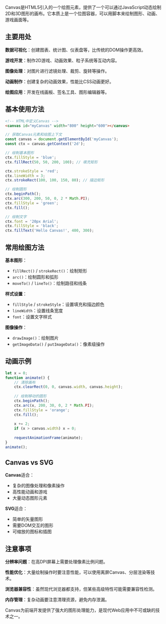 Canvas是HTML5引入的一个绘图元素，提供了一个可以通过JavaScript动态绘制2D和3D图形的画布。它本质上是一个位图容器，可以用脚本来绘制图形、动画、游戏画面等。

## 主要用处

**数据可视化**：创建图表、统计图、仪表盘等，比传统的DOM操作更高效。

**游戏开发**：制作2D游戏、动画效果、粒子系统等互动内容。

**图像处理**：对图片进行滤镜处理、裁剪、旋转等操作。

**动画制作**：创建复杂的动画效果，性能比CSS动画更好。

**绘图应用**：开发在线画板、签名工具、图形编辑器等。

## 基本使用方法

```html
<!-- HTML中定义Canvas -->
<canvas id="myCanvas" width="800" height="600"></canvas>
```

```javascript
// 获取Canvas元素和绘图上下文
const canvas = document.getElementById('myCanvas');
const ctx = canvas.getContext('2d');

// 绘制基本图形
ctx.fillStyle = 'blue';
ctx.fillRect(50, 50, 200, 100); // 填充矩形

ctx.strokeStyle = 'red';
ctx.lineWidth = 3;
ctx.strokeRect(100, 100, 150, 80); // 描边矩形

// 绘制圆形
ctx.beginPath();
ctx.arc(300, 200, 50, 0, 2 * Math.PI);
ctx.fillStyle = 'green';
ctx.fill();

// 绘制文字
ctx.font = '20px Arial';
ctx.fillStyle = 'black';
ctx.fillText('Hello Canvas!', 400, 300);
```

## 常用绘图方法

**基本图形**：

- `fillRect()` / `strokeRect()`：绘制矩形
- `arc()`：绘制圆形和弧形
- `moveTo()` / `lineTo()`：绘制路径和线条

**样式设置**：

- `fillStyle` / `strokeStyle`：设置填充和描边颜色
- `lineWidth`：设置线条宽度
- `font`：设置文字样式

**图像操作**：

- `drawImage()`：绘制图片
- `getImageData()` / `putImageData()`：像素级操作

## 动画示例

```javascript
let x = 0;
function animate() {
    // 清除画布
    ctx.clearRect(0, 0, canvas.width, canvas.height);
    
    // 绘制移动的圆形
    ctx.beginPath();
    ctx.arc(x, 200, 30, 0, 2 * Math.PI);
    ctx.fillStyle = 'orange';
    ctx.fill();
    
    x += 2;
    if (x > canvas.width) x = 0;
    
    requestAnimationFrame(animate);
}
animate();
```

## Canvas vs SVG

**Canvas**适合：

- 复杂的图像处理和像素操作
- 高性能动画和游戏
- 大量动态图形元素

**SVG**适合：

- 简单的矢量图形
- 需要DOM交互的图形
- 可缩放的图标和插图

## 注意事项

**分辨率问题**：在高DPI屏幕上需要处理像素比例问题。

**性能优化**：大量绘制操作时要注意性能，可以使用离屏Canvas、分层渲染等技术。

**浏览器兼容性**：虽然现代浏览器都支持，但某些高级特性可能需要兼容性检测。

**内存管理**：复杂动画要注意清理资源，避免内存泄漏。

Canvas为前端开发提供了强大的图形处理能力，是现代Web应用中不可或缺的技术之一。